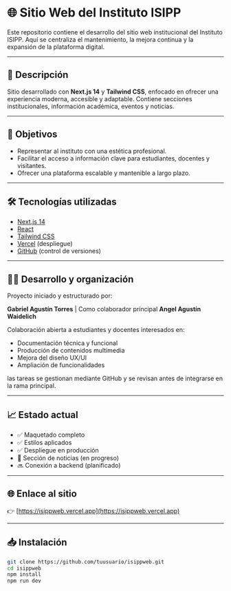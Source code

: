 # 🌐 Sitio Web del Instituto ISIPP

Este repositorio contiene el desarrollo del sitio web institucional del Instituto ISIPP. Aquí se centraliza el mantenimiento, la mejora continua y la expansión de la plataforma digital.

---

## 🚀 Descripción

Sitio desarrollado con **Next.js 14** y **Tailwind CSS**, enfocado en ofrecer una experiencia moderna, accesible y adaptable. Contiene secciones institucionales, información académica, eventos y noticias.

---

## 🎯 Objetivos

- Representar al instituto con una estética profesional.
- Facilitar el acceso a información clave para estudiantes, docentes y visitantes.
- Ofrecer una plataforma escalable y mantenible a largo plazo.

---

## 🛠️ Tecnologías utilizadas

- [Next.js 14](https://nextjs.org/)
- [React](https://reactjs.org/)
- [Tailwind CSS](https://tailwindcss.com/)
- [Vercel](https://vercel.com/) (despliegue)
- [GitHub](https://github.com/) (control de versiones)

---

## 👨‍💻 Desarrollo y organización

Proyecto iniciado y estructurado por:

**Gabriel Agustín Torres** | Como colaborador principal **Angel Agustín Waidelich**

Colaboración abierta a estudiantes y docentes interesados en:

- Documentación técnica y funcional
- Producción de contenidos multimedia
- Mejora del diseño UX/UI
- Ampliación de funcionalidades

 las tareas se gestionan mediante GitHub y se revisan antes de integrarse en la rama principal.

---

## 📈 Estado actual

- ✅ Maquetado completo
- ✅ Estilos aplicados
- ✅ Despliegue en producción
- 🚧 Sección de noticias (en progreso)
- 🔜 Conexión a backend (planificado)

---

## 🌐 Enlace al sitio

👉 [https://isippweb.vercel.app](https://isippweb.vercel.app)

---

## 📥 Instalación

```bash
git clone https://github.com/tuusuario/isippweb.git
cd isippweb
npm install
npm run dev
